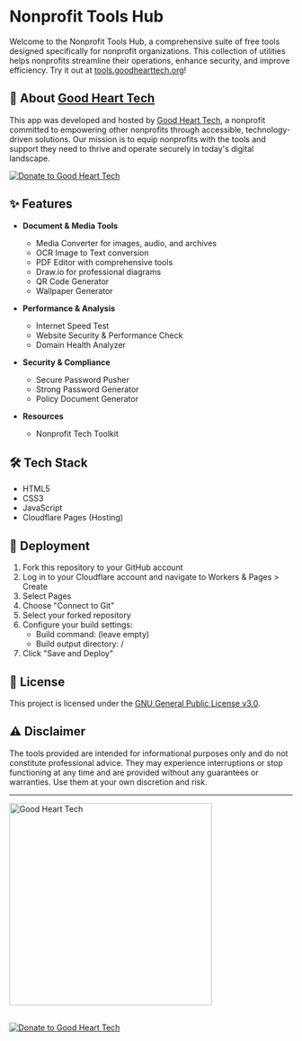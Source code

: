 # Nonprofit Tools Hub

Welcome to the Nonprofit Tools Hub, a comprehensive suite of free tools designed specifically for nonprofit organizations. This collection of utilities helps nonprofits streamline their operations, enhance security, and improve efficiency. Try it out at [tools.goodhearttech.org](https://tools.goodhearttech.org)!

## 🏢 About [Good Heart Tech](https://goodhearttech.org/)

This app was developed and hosted by [Good Heart Tech](https://goodhearttech.org/), a nonprofit committed to empowering other nonprofits through accessible, technology-driven solutions. Our mission is to equip nonprofits with the tools and support they need to thrive and operate securely in today's digital landscape.

[![Donate to Good Heart Tech](https://img.shields.io/badge/Donate_to_Good_Heart_Tech-💙-white)](https://goodhearttech.org/donate/)

## ✨ Features

- **Document & Media Tools**
  - Media Converter for images, audio, and archives
  - OCR Image to Text conversion
  - PDF Editor with comprehensive tools
  - Draw.io for professional diagrams
  - QR Code Generator
  - Wallpaper Generator

- **Performance & Analysis**
  - Internet Speed Test
  - Website Security & Performance Check
  - Domain Health Analyzer

- **Security & Compliance**
  - Secure Password Pusher
  - Strong Password Generator
  - Policy Document Generator

- **Resources**
  - Nonprofit Tech Toolkit

## 🛠️ Tech Stack

- HTML5
- CSS3
- JavaScript
- Cloudflare Pages (Hosting)

## 🚀 Deployment

1. Fork this repository to your GitHub account
2. Log in to your Cloudflare account and navigate to Workers & Pages > Create
3. Select Pages
4. Choose "Connect to Git"
5. Select your forked repository
6. Configure your build settings:
   - Build command: (leave empty)
   - Build output directory: /
7. Click "Save and Deploy"

## 📄 License

This project is licensed under the [GNU General Public License v3.0](LICENSE).

## ⚠️ Disclaimer

The tools provided are intended for informational purposes only and do not constitute professional advice. They may experience interruptions or stop functioning at any time and are provided without any guarantees or warranties. Use them at your own discretion and risk.

---

<a href="https://goodhearttech.org/">
  <img src="https://graphics.goodhearttech.org/GHT-AllWhiteLogo-phishsite.png" alt="Good Heart Tech" width="360">
</a>
<br><br>

[![Donate to Good Heart Tech](https://img.shields.io/badge/Donate_to_Good_Heart_Tech-💙-white)](https://goodhearttech.org/donate/)

